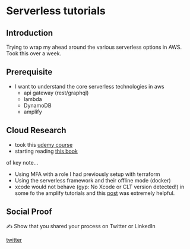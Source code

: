 # Serverless tutorials

## Introduction

Trying to wrap my ahead around the various serverless options in AWS. Took this over a week.

## Prerequisite

- I want to understand the core serverless technologies in aws
  - api gateway (rest/graphql)
  - lambda
  - DynamoDB
  - amplify

## Cloud Research

- took this [udemy course](https://www.udemy.com/course/aws-lambda-serverless-architecture)
- starting reading [this book](https://www.oreilly.com/library/view/full-stack-serverless/9781492059882/)

of key note...

- Using MFA with a role I had previously setup with terraform
- Using the serverless framework and their offline mode (docker)
- xcode would not behave (gyp: No Xcode or CLT version detected!) in some fo the amplify tutorials and this [post](https://medium.com/flawless-app-stories/gyp-no-xcode-or-clt-version-detected-macos-catalina-anansewaa-38b536389e8d) was extremely helpful.

## Social Proof

✍️ Show that you shared your process on Twitter or LinkedIn

[twitter](link)